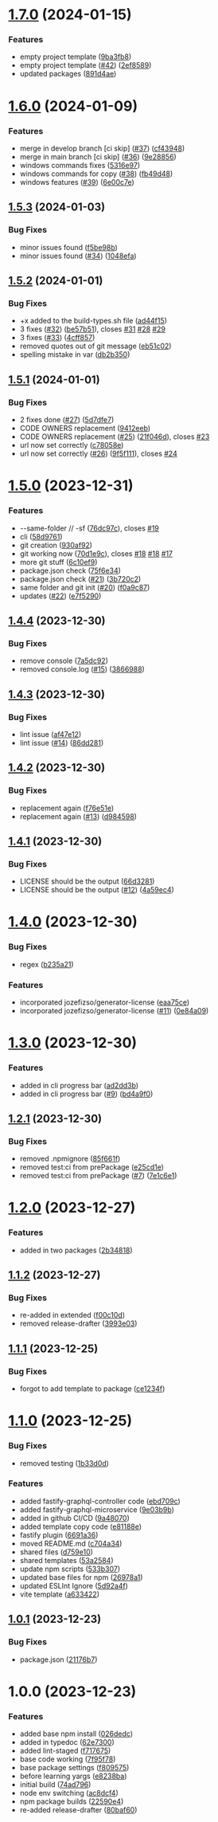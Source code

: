 # [1.7.0](https://github.com/Bugs5382/project-app-setup/compare/v1.6.0...v1.7.0) (2024-01-15)


### Features

* empty project template ([9ba3fb8](https://github.com/Bugs5382/project-app-setup/commit/9ba3fb83d08f0aa77ab2f54bd4665b281e1bd22a))
* empty project template ([#42](https://github.com/Bugs5382/project-app-setup/issues/42)) ([2ef8589](https://github.com/Bugs5382/project-app-setup/commit/2ef858998e65a90da116dbb37c74ec90506518ea))
* updated packages ([891d4ae](https://github.com/Bugs5382/project-app-setup/commit/891d4aea20484de52bf27cc74eb7a227d8d2a1cf))

# [1.6.0](https://github.com/Bugs5382/project-app-setup/compare/v1.5.3...v1.6.0) (2024-01-09)


### Features

* merge in develop branch [ci skip] ([#37](https://github.com/Bugs5382/project-app-setup/issues/37)) ([cf43948](https://github.com/Bugs5382/project-app-setup/commit/cf43948538ed9c9b1057129eeebf58cf5b6b0a5d))
* merge in main branch [ci skip] ([#36](https://github.com/Bugs5382/project-app-setup/issues/36)) ([9e28856](https://github.com/Bugs5382/project-app-setup/commit/9e288562a15318e6054f0575972621f388735ba0))
* windows commands fixes ([5316e97](https://github.com/Bugs5382/project-app-setup/commit/5316e97b7e2632951d13c8565a372d50d885f954))
* windows commands for copy ([#38](https://github.com/Bugs5382/project-app-setup/issues/38)) ([fb49d48](https://github.com/Bugs5382/project-app-setup/commit/fb49d48930806fe9e037819d307c3c2e5774b7d4))
* windows features ([#39](https://github.com/Bugs5382/project-app-setup/issues/39)) ([6e00c7e](https://github.com/Bugs5382/project-app-setup/commit/6e00c7ef18af6c63230466d99c03c463d950f30b))

## [1.5.3](https://github.com/Bugs5382/project-app-setup/compare/v1.5.2...v1.5.3) (2024-01-03)


### Bug Fixes

* minor issues found ([f5be98b](https://github.com/Bugs5382/project-app-setup/commit/f5be98b7befd12cd44ae84f1e737699e425fdc3d))
* minor issues found ([#34](https://github.com/Bugs5382/project-app-setup/issues/34)) ([1048efa](https://github.com/Bugs5382/project-app-setup/commit/1048efa4acd685ad3373bd76fdad86d798751428))

## [1.5.2](https://github.com/Bugs5382/project-app-setup/compare/v1.5.1...v1.5.2) (2024-01-01)


### Bug Fixes

* +x added to the build-types.sh file ([ad44f15](https://github.com/Bugs5382/project-app-setup/commit/ad44f1507e0591c2de6f6385cc4e657497614b83))
* 3 fixes ([#32](https://github.com/Bugs5382/project-app-setup/issues/32)) ([be57b51](https://github.com/Bugs5382/project-app-setup/commit/be57b5199555cc8b7644358ddeb41f5098e7a049)), closes [#31](https://github.com/Bugs5382/project-app-setup/issues/31) [#28](https://github.com/Bugs5382/project-app-setup/issues/28) [#29](https://github.com/Bugs5382/project-app-setup/issues/29)
* 3 fixes ([#33](https://github.com/Bugs5382/project-app-setup/issues/33)) ([4cff857](https://github.com/Bugs5382/project-app-setup/commit/4cff85706ec17926f12498aa1ec1282f4a5a143a))
* removed quotes out of git message ([eb51c02](https://github.com/Bugs5382/project-app-setup/commit/eb51c0205f450161a10ee5f2c89f3cf47228f340))
* spelling mistake in var ([db2b350](https://github.com/Bugs5382/project-app-setup/commit/db2b350116fa718fceb5a0fe754888e0a64ce8fd))

## [1.5.1](https://github.com/Bugs5382/project-app-setup/compare/v1.5.0...v1.5.1) (2024-01-01)


### Bug Fixes

* 2 fixes done ([#27](https://github.com/Bugs5382/project-app-setup/issues/27)) ([5d7dfe7](https://github.com/Bugs5382/project-app-setup/commit/5d7dfe71c02a96efa5096be355a57b4c240f3dea))
* CODE OWNERS replacement ([9412eeb](https://github.com/Bugs5382/project-app-setup/commit/9412eeb53f6d19df2c638b099d4b6cb7d70e0f42))
* CODE OWNERS replacement ([#25](https://github.com/Bugs5382/project-app-setup/issues/25)) ([21f046d](https://github.com/Bugs5382/project-app-setup/commit/21f046df19c75bd27661cac7ff42f385f315cef0)), closes [#23](https://github.com/Bugs5382/project-app-setup/issues/23)
* url now set correctly ([c78058e](https://github.com/Bugs5382/project-app-setup/commit/c78058e0deb09458ae8294d700b4cf51318e6a9e))
* url now set correctly ([#26](https://github.com/Bugs5382/project-app-setup/issues/26)) ([9f5f111](https://github.com/Bugs5382/project-app-setup/commit/9f5f111974160e47ce14d32584b78a9d0d35f958)), closes [#24](https://github.com/Bugs5382/project-app-setup/issues/24)

# [1.5.0](https://github.com/Bugs5382/project-app-setup/compare/v1.4.4...v1.5.0) (2023-12-31)


### Features

* --same-folder // -sf ([76dc97c](https://github.com/Bugs5382/project-app-setup/commit/76dc97c7accca866c1bdbda3a170187ecc5039c4)), closes [#19](https://github.com/Bugs5382/project-app-setup/issues/19)
* cli ([58d9761](https://github.com/Bugs5382/project-app-setup/commit/58d97613f0ca408032b80c82918de7d9c09aeb96))
* git creation ([930af92](https://github.com/Bugs5382/project-app-setup/commit/930af928e7596b973eef9703a2542bb6e024eda7))
* git working now ([70d1e9c](https://github.com/Bugs5382/project-app-setup/commit/70d1e9c8d7d8518317819c1f42894b0cbecc9492)), closes [#18](https://github.com/Bugs5382/project-app-setup/issues/18) [#18](https://github.com/Bugs5382/project-app-setup/issues/18) [#17](https://github.com/Bugs5382/project-app-setup/issues/17)
* more git stuff ([6c10ef9](https://github.com/Bugs5382/project-app-setup/commit/6c10ef95dc614fc42c2d099b4bd168927dc522c7))
* package.json check ([75f6e34](https://github.com/Bugs5382/project-app-setup/commit/75f6e34882294707770632dc9fabcb172c4c7d8b))
* package.json check ([#21](https://github.com/Bugs5382/project-app-setup/issues/21)) ([3b720c2](https://github.com/Bugs5382/project-app-setup/commit/3b720c2a3aa27e9622d4fa171fcb7a6c544f1316))
* same folder and git init ([#20](https://github.com/Bugs5382/project-app-setup/issues/20)) ([f0a9c87](https://github.com/Bugs5382/project-app-setup/commit/f0a9c87c7853a5938b54844a36f6cb9c04701c3e))
* updates ([#22](https://github.com/Bugs5382/project-app-setup/issues/22)) ([e7f5290](https://github.com/Bugs5382/project-app-setup/commit/e7f529064cbc90f77bea96a98346edef55d306f5))

## [1.4.4](https://github.com/Bugs5382/project-app-setup/compare/v1.4.3...v1.4.4) (2023-12-30)


### Bug Fixes

* remove console ([7a5dc92](https://github.com/Bugs5382/project-app-setup/commit/7a5dc92fe63186cd4293aef51baa5b65551775b5))
* removed console.log ([#15](https://github.com/Bugs5382/project-app-setup/issues/15)) ([3866988](https://github.com/Bugs5382/project-app-setup/commit/3866988fe0c6d0a157cca52714c298841810b414))

## [1.4.3](https://github.com/Bugs5382/project-app-setup/compare/v1.4.2...v1.4.3) (2023-12-30)


### Bug Fixes

* lint issue ([af47e12](https://github.com/Bugs5382/project-app-setup/commit/af47e12ae2cbe82c42dd5000f7c5e5c5214b1528))
* lint issue ([#14](https://github.com/Bugs5382/project-app-setup/issues/14)) ([86dd281](https://github.com/Bugs5382/project-app-setup/commit/86dd281c587b7f824d196a7c1f6f200f37035737))

## [1.4.2](https://github.com/Bugs5382/project-app-setup/compare/v1.4.1...v1.4.2) (2023-12-30)


### Bug Fixes

* replacement again ([f76e51e](https://github.com/Bugs5382/project-app-setup/commit/f76e51ec63578af477df4e8cd3cf670bb34589e0))
* replacement again ([#13](https://github.com/Bugs5382/project-app-setup/issues/13)) ([d984598](https://github.com/Bugs5382/project-app-setup/commit/d9845984610cb58d5f3810121c96235351967db6))

## [1.4.1](https://github.com/Bugs5382/project-app-setup/compare/v1.4.0...v1.4.1) (2023-12-30)


### Bug Fixes

* LICENSE should be the output ([66d3281](https://github.com/Bugs5382/project-app-setup/commit/66d32813e62b30a98d8c98538b127b69978f2789))
* LICENSE should be the output ([#12](https://github.com/Bugs5382/project-app-setup/issues/12)) ([4a59ec4](https://github.com/Bugs5382/project-app-setup/commit/4a59ec4ff9d92716617819b0cb314a4f86861669))

# [1.4.0](https://github.com/Bugs5382/project-app-setup/compare/v1.3.0...v1.4.0) (2023-12-30)


### Bug Fixes

* regex ([b235a21](https://github.com/Bugs5382/project-app-setup/commit/b235a21abf15754ab9e51d07ce0e1d8190c69ee2))


### Features

* incorporated jozefizso/generator-license ([eaa75ce](https://github.com/Bugs5382/project-app-setup/commit/eaa75ceae00db2c30ad84d513b2d99e77c24df1c))
* incorporated jozefizso/generator-license ([#11](https://github.com/Bugs5382/project-app-setup/issues/11)) ([0e84a09](https://github.com/Bugs5382/project-app-setup/commit/0e84a0944791118fe756b8e42e041d7bb1b17f4a))

# [1.3.0](https://github.com/Bugs5382/project-app-setup/compare/v1.2.1...v1.3.0) (2023-12-30)


### Features

* added in cli progress bar ([ad2dd3b](https://github.com/Bugs5382/project-app-setup/commit/ad2dd3b422dcc1699213191b36545d5baaa95372))
* added in cli progress bar ([#9](https://github.com/Bugs5382/project-app-setup/issues/9)) ([bd4a9f0](https://github.com/Bugs5382/project-app-setup/commit/bd4a9f09053f1c8abd97a90bcb2549106eb07c2a))

## [1.2.1](https://github.com/Bugs5382/project-app-setup/compare/v1.2.0...v1.2.1) (2023-12-30)


### Bug Fixes

* removed .npmignore ([85f661f](https://github.com/Bugs5382/project-app-setup/commit/85f661f39bc77ab124d55bc808de9ed73572c99c))
* removed test:ci from prePackage ([e25cd1e](https://github.com/Bugs5382/project-app-setup/commit/e25cd1e4e2550512bc13a733619c9577c2c073b5))
* removed test:ci from prePackage ([#7](https://github.com/Bugs5382/project-app-setup/issues/7)) ([7e1c6e1](https://github.com/Bugs5382/project-app-setup/commit/7e1c6e1c6e0a2e4d8d1923a33a7e790060c71348))

# [1.2.0](https://github.com/Bugs5382/project-app-setup/compare/v1.1.2...v1.2.0) (2023-12-27)


### Features

* added in two packages ([2b34818](https://github.com/Bugs5382/project-app-setup/commit/2b348187176c1bace98970c5afee0086b5fa7461))

## [1.1.2](https://github.com/Bugs5382/project-app-setup/compare/v1.1.1...v1.1.2) (2023-12-27)


### Bug Fixes

* re-added in extended ([f00c10d](https://github.com/Bugs5382/project-app-setup/commit/f00c10d378f2ff31c564a8f65dc93318236134c6))
* removed release-drafter ([3993e03](https://github.com/Bugs5382/project-app-setup/commit/3993e032096568ddc4b846eaff0a958a2f154f65))

## [1.1.1](https://github.com/Bugs5382/project-app-setup/compare/v1.1.0...v1.1.1) (2023-12-25)


### Bug Fixes

* forgot to add template to package ([ce1234f](https://github.com/Bugs5382/project-app-setup/commit/ce1234f141e69cfc9bbb9af3819e599601f5bbc0))

# [1.1.0](https://github.com/Bugs5382/project-app-setup/compare/v1.0.1...v1.1.0) (2023-12-25)


### Bug Fixes

* removed testing ([1b33d0d](https://github.com/Bugs5382/project-app-setup/commit/1b33d0dfe0c08cb1e23b1fe849959678f7d8a6e2))


### Features

* added fastify-graphql-controller code ([ebd709c](https://github.com/Bugs5382/project-app-setup/commit/ebd709c0db0ecddf81342aa48d20aab109c9e89f))
* added fastify-graphql-microservice ([9e03b9b](https://github.com/Bugs5382/project-app-setup/commit/9e03b9bf30f2e67a25e83092d56b3ee381889982))
* added in github CI/CD ([9a48070](https://github.com/Bugs5382/project-app-setup/commit/9a480701f6a891bae95d78e5d2c1dd0e0e9719e6))
* added template copy code ([e81188e](https://github.com/Bugs5382/project-app-setup/commit/e81188e0ce85b0fa5ed0e5950546dc9eadcf4063))
* fastify plugin ([6691a36](https://github.com/Bugs5382/project-app-setup/commit/6691a365128f15b702b339f84dc67ebed8f4d0b0))
* moved README.md ([c704a34](https://github.com/Bugs5382/project-app-setup/commit/c704a348dc50727f533feac07635fddc5501f768))
* shared files ([d759e10](https://github.com/Bugs5382/project-app-setup/commit/d759e1074a334c69ba90a66c42d91afbaade4917))
* shared templates ([53a2584](https://github.com/Bugs5382/project-app-setup/commit/53a258409b1313c9d4c9cc7aa5ad0a1994ea80b3))
* update npm scripts ([533b307](https://github.com/Bugs5382/project-app-setup/commit/533b307a34b953b1fc5ec6b08bbd103baaf3e4a1))
* updated base files for npm ([26978a1](https://github.com/Bugs5382/project-app-setup/commit/26978a19477fc3b86a939b45d9376c565aa59f95))
* updated ESLInt Ignore ([5d92a4f](https://github.com/Bugs5382/project-app-setup/commit/5d92a4f93c71d9d4e593d91f6153d2e9d564d9be))
* vite template ([a633422](https://github.com/Bugs5382/project-app-setup/commit/a633422e6d6ec94f26af7f15828e1d3c481f5ce1))

## [1.0.1](https://github.com/Bugs5382/project-app-setup/compare/v1.0.0...v1.0.1) (2023-12-23)


### Bug Fixes

* package.json ([21176b7](https://github.com/Bugs5382/project-app-setup/commit/21176b7d41f291e9141f846a73796a38feae6120))

# 1.0.0 (2023-12-23)


### Features

* added base npm install ([026dedc](https://github.com/Bugs5382/project-app-setup/commit/026dedc6ac6c3cc641497fa293dc5d0661719a5e))
* added in typedoc ([62e7300](https://github.com/Bugs5382/project-app-setup/commit/62e7300373ba79392588bbdb0ed49e908284031e))
* added lint-staged ([f717675](https://github.com/Bugs5382/project-app-setup/commit/f717675323a7676ce2ae1c8c7862f1510cc919e7))
* base code working ([7f95f78](https://github.com/Bugs5382/project-app-setup/commit/7f95f7885c2d9f29bc04af791eb996c1a510c916))
* base package settings ([f809575](https://github.com/Bugs5382/project-app-setup/commit/f809575dc0cf43b61f8e0755db62fe5bcd2fd427))
* before learning yargs ([e8238ba](https://github.com/Bugs5382/project-app-setup/commit/e8238ba0b7633a5f97e75a310a5f4256eabf947b))
* initial build ([74ad796](https://github.com/Bugs5382/project-app-setup/commit/74ad796ced227e2f10e6a14d41866f7e5170e48e))
* node env switching ([ac8dcf4](https://github.com/Bugs5382/project-app-setup/commit/ac8dcf4ad440244a213bc63eedbdbbc6c120ec19))
* npm package builds ([22590e4](https://github.com/Bugs5382/project-app-setup/commit/22590e4ebc6def1ed5375f48d05443ea01cf6cbc))
* re-added release-drafter ([80baf60](https://github.com/Bugs5382/project-app-setup/commit/80baf60f7f90a8eaa6df6f738c05ff87d6a95ce6))
